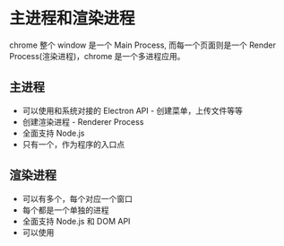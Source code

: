 # 主进程和渲染进程

chrome 整个 window 是一个 Main Process, 而每一个页面则是一个 Render Process(渲染进程)，chrome 是一个多进程应用。

## 主进程

- 可以使用和系统对接的 Electron API - 创建菜单，上传文件等等
- 创建渲染进程 - Renderer Process
- 全面支持 Node.js
- 只有一个，作为程序的入口点

## 渲染进程

- 可以有多个，每个对应一个窗口
- 每个都是一个单独的进程
- 全面支持 Node.js 和 DOM API
- 可以使用